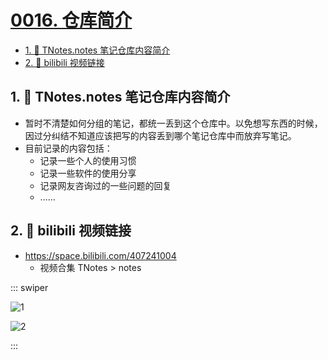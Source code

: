 # [0016. 仓库简介](https://github.com/Tdahuyou/TNotes.notes/tree/main/notes/0016.%20%E4%BB%93%E5%BA%93%E7%AE%80%E4%BB%8B)

<!-- region:toc -->

- [1. 📒 TNotes.notes 笔记仓库内容简介](#1--tnotesnotes-笔记仓库内容简介)
- [2. 🔗 bilibili 视频链接](#2--bilibili-视频链接)

<!-- endregion:toc -->

## 1. 📒 TNotes.notes 笔记仓库内容简介

- 暂时不清楚如何分组的笔记，都统一丢到这个仓库中。以免想写东西的时候，因过分纠结不知道应该把写的内容丢到哪个笔记仓库中而放弃写笔记。
- 目前记录的内容包括：
  - 记录一些个人的使用习惯
  - 记录一些软件的使用分享
  - 记录网友咨询过的一些问题的回复
  - ……

## 2. 🔗 bilibili 视频链接

- https://space.bilibili.com/407241004
  - 视频合集 TNotes > notes

::: swiper

![1](https://cdn.jsdelivr.net/gh/Tdahuyou/imgs@main/2025-03-02-10-50-17.png)

![2](https://cdn.jsdelivr.net/gh/Tdahuyou/imgs@main/2025-03-02-10-48-59.png)

:::
